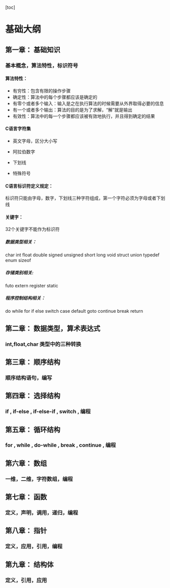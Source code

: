 [toc]





# 基础大纲



## 第一章： 基础知识

### 基本概念，算法特性，标识符号

####  算法特性：

*   有穷性：包含有限的操作步骤
*   确定性：算法中的每个步骤都应该是确定的
*   有零个或者多个输入：输入是之在执行算法的时候需要从外界取得必要的信息
*   有一个或者多个输出：算法的目的是为了求解，“解”就是输出
*   有效性：算法中的每一个步骤都应该被有效地执行，并且得到确定的结果



#### C语言字符集

* 英文字母，区分大小写
* 阿拉伯数字
* 下划线

* 特殊符号

#### C语言标识符定义规定：

标识符只能由字母，数字，下划线三种字符组成，第一个字符必须为字母或者下划线



#### 关键字：

32个关键字不能作为标识符

##### 数据类型相关：

char  int float double signed unsigned short long void struct union typedef enum sizeof 

##### 存储类别相关: 

futo extern register static

##### 程序控制结构相关：

do while for if else switch case default goto continue break return 





## 第二章： 数据类型，算术表达式

### int,float,char 类型中的三种转换



## 第三章： 顺序结构

### 顺序结构语句，编写



## 第四章： 选择结构

### if , if-else , if-else-if , switch , 编程 



## 第五章： 循环结构

### for , while , do-while , break , continue , 编程



## 第六章： 数组 

### 一维，二维，字符数组，编程 



## 第七章： 函数

### 定义，声明，调用，递归，编程



## 第八章： 指针

### 定义，应用，引用，编程



## 第九章： 结构体

### 定义，引用，应用

